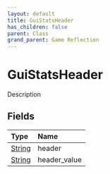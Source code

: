```yaml
---
layout: default
title: GuiStatsHeader
has_children: false
parent: Class
grand_parent: Game Reflection
---
```

# GuiStatsHeader
Description 

## Fields

| Type | Name |
|:----------|:--------------|
| [String](/riftbreaker-wiki/docs/game-reflection/components/string/) | header |
| [String](/riftbreaker-wiki/docs/game-reflection/components/string/) | header_value |

